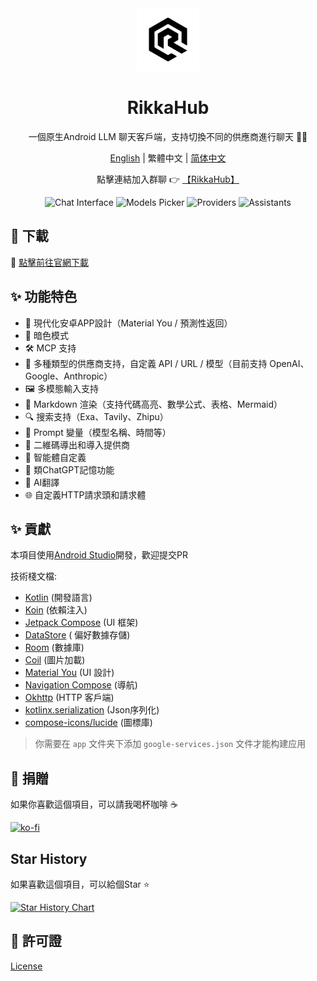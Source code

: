 <div align="center">
  <img src="docs/icon.png" alt="App 圖標" width="100" />
  <h1>RikkaHub</h1>

一個原生Android LLM 聊天客戶端，支持切換不同的供應商進行聊天 🤖💬

[English](README.md) | 繁體中文 | [简体中文](README_ZH_CN.md)

點擊連結加入群聊 👉 [【RikkaHub】](https://qm.qq.com/q/I8MSU0FkOu)

</div>

<div align="center">
  <img src="docs/img/chat.png" alt="Chat Interface" width="150" />
  <img src="docs/img/models.png" alt="Models Picker" width="150" />
  <img src="docs/img/providers.png" alt="Providers" width="150" />
  <img src="docs/img/assistants.png" alt="Assistants" width="150" />
</div>

## 🚀 下載

🔗 [點擊前往官網下載](https://rikka-ai.com/)

## ✨ 功能特色

- 🎨 現代化安卓APP設計（Material You / 預測性返回）
- 🌙 暗色模式
- 🛠️ MCP 支持
- 🔄 多種類型的供應商支持，自定義 API / URL / 模型（目前支持 OpenAI、Google、Anthropic）
- 🖼️ 多模態輸入支持
- 📝 Markdown 渲染（支持代碼高亮、數學公式、表格、Mermaid）
- 🔍 搜索支持（Exa、Tavily、Zhipu）
- 🧩 Prompt 變量（模型名稱、時間等）
- 🤳 二維碼導出和導入提供商
- 🤖 智能體自定義
- 🧠 類ChatGPT記憶功能
- 📝 AI翻譯
- 🌐 自定義HTTP請求頭和請求體

## ✨ 貢獻

本項目使用[Android Studio](https://developer.android.com/studio)開發，歡迎提交PR

技術棧文檔:

- [Kotlin](https://kotlinlang.org/) (開發語言)
- [Koin](https://insert-koin.io/) (依賴注入)
- [Jetpack Compose](https://developer.android.com/jetpack/compose) (UI 框架)
- [DataStore](https://developer.android.com/topic/libraries/architecture/datastore?hl=zh-cn#preferences-datastore) (
  偏好數據存儲)
- [Room](https://developer.android.com/training/data-storage/room) (數據庫)
- [Coil](https://coil-kt.github.io/coil/) (圖片加載)
- [Material You](https://m3.material.io/) (UI 設計)
- [Navigation Compose](https://developer.android.com/develop/ui/compose/navigation) (導航)
- [Okhttp](https://square.github.io/okhttp/) (HTTP 客戶端)
- [kotlinx.serialization](https://github.com/Kotlin/kotlinx.serialization) (Json序列化)
- [compose-icons/lucide](https://composeicons.com/icon-libraries/lucide) (圖標庫)

> 你需要在 `app` 文件夹下添加 `google-services.json` 文件才能构建应用

## 💖 捐贈

如果你喜歡這個項目，可以請我喝杯咖啡 ☕

[![ko-fi](https://ko-fi.com/img/githubbutton_sm.svg)](https://ko-fi.com/X8X71DVU91)

## Star History

如果喜歡這個項目，可以給個Star ⭐

[![Star History Chart](https://api.star-history.com/svg?repos=re-ovo/rikkahub&type=Date)](https://star-history.com/#re-ovo/rikkahub&Date)

## 📄 許可證

[License](LICENSE) 